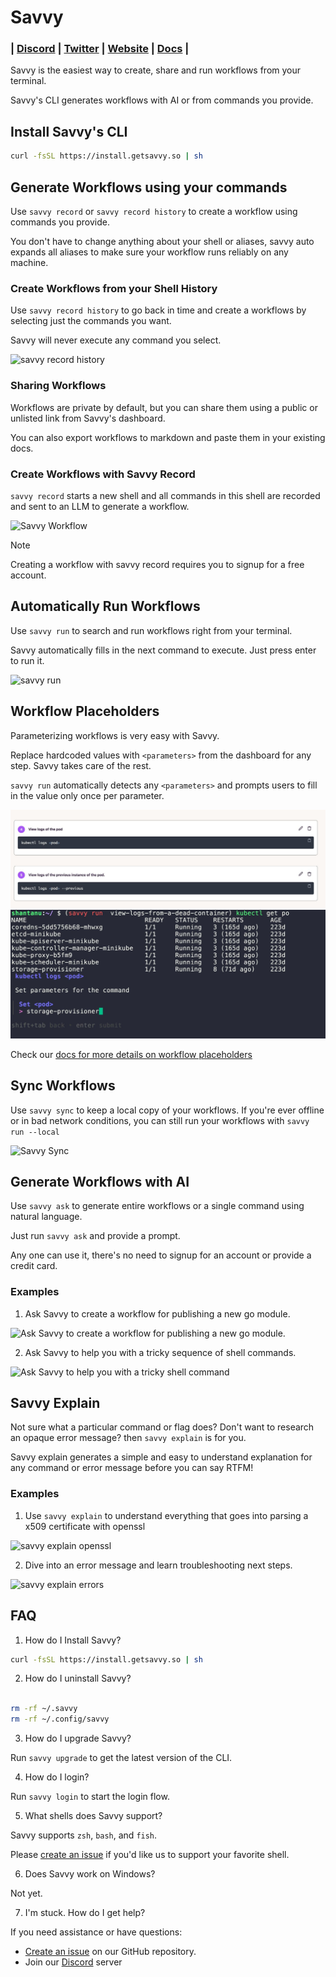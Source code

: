 # Savvy

<h3 align="left">
  | <a href="https://getsavvy.so/discord">Discord</a> |
  <a href="https://twitter.com/savvyoncall">Twitter</a> |
  <a href="https://www.getsavvy.so/">Website</a> |
  <a href="https://docs.getsavvy.so">Docs</a> |
</h3>

Savvy is the easiest way to create, share and run workflows from your terminal.


Savvy's CLI generates workflows with AI or from commands you provide.

## Install Savvy's CLI

```sh
curl -fsSL https://install.getsavvy.so | sh
```
## Generate Workflows using your commands

Use `savvy record` or `savvy record history` to create a workflow using commands you provide.

You don't have to change anything about your shell or aliases, savvy auto expands all aliases to make sure your workflow runs reliably on any machine.

### Create Workflows from your Shell History

Use `savvy record history` to go back in time and create a workflows by selecting just the commands you want.

Savvy will never execute any command you select.


![savvy record history](demos/savvy-history.gif)

### Sharing Workflows

Workflows are private by default, but you can share them using a public or unlisted link from Savvy's dashboard.

You can also export workflows to markdown and paste them in your existing docs.

### Create Workflows with Savvy Record

`savvy record` starts a new shell and all commands in this shell are recorded and sent to an LLM to generate a workflow.

![Savvy Workflow](https://vhs.charm.sh/vhs-1UmW0o6uSztF6b76y92K2K.gif)

> [!NOTE]
> Creating a workflow with savvy record requires you to signup for a free account.

## Automatically Run Workflows

Use `savvy run` to search and run workflows right from your terminal.

Savvy automatically fills in the next command to execute. Just press enter to run it.

![savvy run](demos/savvy-run.gif)

## Workflow Placeholders

Parameterizing workflows is very easy with Savvy.

Replace hardcoded values with `<parameters>` from the dashboard for any step. Savvy takes care of the rest.

`savvy run` automatically detects any `<parameters>` and prompts users to fill in the value only once per parameter.

![set param dashboard](demos/savvy-param-dashboard.jpeg)
![set param runtime](demos/savvy-param-run.jpeg)


Check our [docs for more details on workflow placeholders](https://docs.getsavvy.so/guides/placeholders/)

## Sync Workflows

Use `savvy sync` to keep a local copy of your workflows. If you're ever offline or in bad network conditions, you can still run your workflows with `savvy run --local`

![Savvy Sync](demos/savvy-sync.gif)

## Generate Workflows with AI

Use `savvy ask` to generate entire workflows or a single command using natural language.

Just run `savvy ask` and provide a prompt.

Any one can use it, there's no need to signup for an account or provide a credit card.

### Examples

1. Ask Savvy to create a workflow for publishing a new go module.

![Ask Savvy to create a workflow for publishing a new go module.](demos/ask-workflow.gif)

2. Ask Savvy to help you with a tricky sequence of shell commands.

![Ask Savvy to help you with a tricky shell command](demos/ask-command.gif)

## Savvy Explain

Not sure what a particular command or flag does? Don't want to research an opaque error message? then `savvy explain` is for you.

Savvy explain generates a simple and easy to understand explanation for any command or error message before you can say RTFM!


### Examples

1. Use `savvy explain` to understand everything that goes into parsing a x509 certificate with openssl

![savvy explain openssl](demos/savvy-explain-openssl.gif)

2. Dive into an error message and learn troubleshooting next steps.

![savvy explain errors](demos/savvy-explain-errors.gif)

## FAQ

1. How do I Install Savvy?

```sh
curl -fsSL https://install.getsavvy.so | sh
```

2. How do I uninstall Savvy?

```sh

rm -rf ~/.savvy
rm -rf ~/.config/savvy

```

3. How do I upgrade Savvy?

Run `savvy upgrade` to get the latest version of the CLI.

4. How do I login?

Run `savvy login` to start the login flow.

5. What shells does Savvy support?

Savvy supports `zsh`, `bash`, and `fish`.

Please [create an issue](https://github.com/getsavvyinc/savvy-cli/issues/new) if you'd like us to support your favorite shell.

6. Does Savvy work on Windows?

Not yet.

7. I'm stuck. How do I get help?

If you need assistance or have questions:

* [Create an issue](https://github.com/getsavvyinc/savvy-cli/issues/new) on our GitHub repository.
* Join our [Discord](https://getsavvy.so/discord) server
